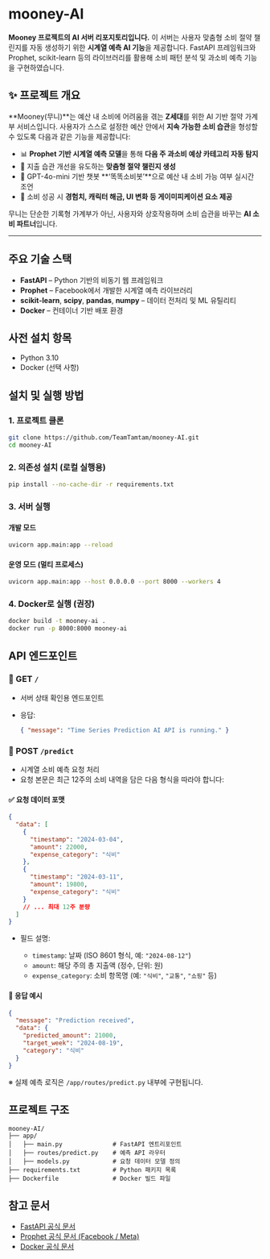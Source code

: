 # mooney-AI

**Mooney 프로젝트의 AI 서버 리포지토리입니다.**
이 서버는 사용자 맞춤형 소비 절약 챌린지를 자동 생성하기 위한 **시계열 예측 AI 기능**을 제공합니다. FastAPI 프레임워크와 Prophet, scikit-learn 등의 라이브러리를 활용해 소비 패턴 분석 및 과소비 예측 기능을 구현하였습니다.

## ✨ 프로젝트 개요

\*\*Mooney(무니)\*\*는 예산 내 소비에 어려움을 겪는 **Z세대**를 위한 AI 기반 절약 가계부 서비스입니다.
사용자가 스스로 설정한 예산 안에서 **지속 가능한 소비 습관**을 형성할 수 있도록 다음과 같은 기능을 제공합니다:

* 📊 **Prophet 기반 시계열 예측 모델**을 통해 **다음 주 과소비 예상 카테고리 자동 탐지**
* 🎯 지출 습관 개선을 유도하는 **맞춤형 절약 챌린지 생성**
* 💬 GPT-4o-mini 기반 챗봇 \*\*‘똑똑소비봇’\*\*으로 예산 내 소비 가능 여부 실시간 조언
* 🧩 소비 성공 시 **경험치, 캐릭터 해금, UI 변화 등 게이미피케이션 요소 제공**

무니는 단순한 기록형 가계부가 아닌, 사용자와 상호작용하며 소비 습관을 바꾸는 **AI 소비 파트너**입니다.

---
## 주요 기술 스택

* **FastAPI** – Python 기반의 비동기 웹 프레임워크
* **Prophet** – Facebook에서 개발한 시계열 예측 라이브러리
* **scikit-learn**, **scipy**, **pandas**, **numpy** – 데이터 전처리 및 ML 유틸리티
* **Docker** – 컨테이너 기반 배포 환경

## 사전 설치 항목

* Python 3.10
* Docker (선택 사항)

## 설치 및 실행 방법

### 1. 프로젝트 클론

```bash
git clone https://github.com/TeamTamtam/mooney-AI.git
cd mooney-AI
```

### 2. 의존성 설치 (로컬 실행용)

```bash
pip install --no-cache-dir -r requirements.txt
```

### 3. 서버 실행

#### 개발 모드

```bash
uvicorn app.main:app --reload
```

#### 운영 모드 (멀티 프로세스)

```bash
uvicorn app.main:app --host 0.0.0.0 --port 8000 --workers 4
```

### 4. Docker로 실행 (권장)

```bash
docker build -t mooney-ai .
docker run -p 8000:8000 mooney-ai
```

## API 엔드포인트

### 🔹 GET `/`

* 서버 상태 확인용 엔드포인트
* 응답:

  ```json
  { "message": "Time Series Prediction AI API is running." }
  ```

### 🔹 POST `/predict`

* 시계열 소비 예측 요청 처리
* 요청 본문은 최근 12주의 소비 내역을 담은 다음 형식을 따라야 합니다:

#### ✅ 요청 데이터 포맷

```json
{
  "data": [
    {
      "timestamp": "2024-03-04",
      "amount": 22000,
      "expense_category": "식비"
    },
    {
      "timestamp": "2024-03-11",
      "amount": 19800,
      "expense_category": "식비"
    }
    // ... 최대 12주 분량
  ]
}
```

* 필드 설명:

  * `timestamp`: 날짜 (ISO 8601 형식, 예: `"2024-08-12"`)
  * `amount`: 해당 주의 총 지출액 (정수, 단위: 원)
  * `expense_category`: 소비 항목명 (예: `"식비"`, `"교통"`, `"쇼핑"` 등)

#### 🔁 응답 예시

```json
{
  "message": "Prediction received",
  "data": {
    "predicted_amount": 21000,
    "target_week": "2024-08-19",
    "category": "식비"
  }
}
```

※ 실제 예측 로직은 `/app/routes/predict.py` 내부에 구현됩니다.

## 프로젝트 구조

```
mooney-AI/
├── app/
│   ├── main.py              # FastAPI 엔트리포인트
│   ├── routes/predict.py    # 예측 API 라우터
│   ├── models.py            # 요청 데이터 모델 정의
├── requirements.txt         # Python 패키지 목록
├── Dockerfile               # Docker 빌드 파일
```

## 참고 문서
* [FastAPI 공식 문서](https://fastapi.tiangolo.com/)
* [Prophet 공식 문서 (Facebook / Meta)](https://facebook.github.io/prophet/docs/quick_start.html)
* [Docker 공식 문서](https://docs.docker.com/get-started/)


